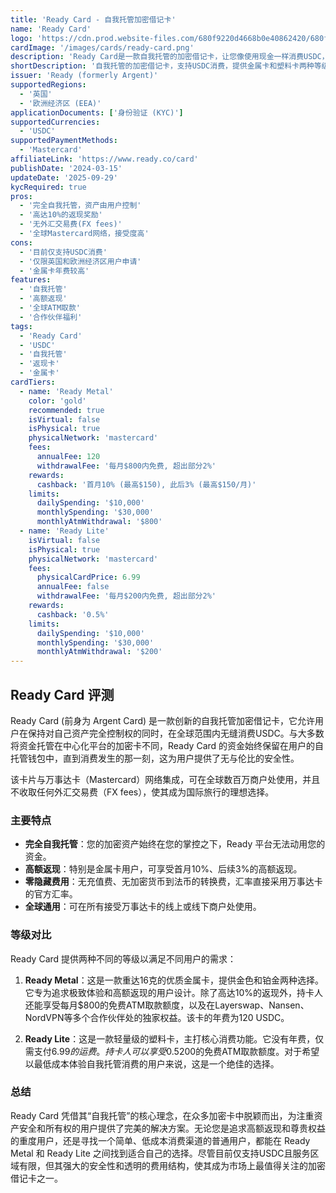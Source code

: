 ```yaml
---
title: 'Ready Card - 自我托管加密借记卡'
name: 'Ready Card'
logo: 'https://cdn.prod.website-files.com/680f9220d4668b0e40862420/680f9220d4668b0e408624f8_favicon.png'
cardImage: '/images/cards/ready-card.png'
description: 'Ready Card是一款自我托管的加密借记卡，让您像使用现金一样消费USDC，同时享受高达10%的返现，并完全掌控您的资产。提供高级金属卡和轻量塑料卡两种选择。'
shortDescription: '自我托管的加密借记卡，支持USDC消费，提供金属卡和塑料卡两种等级选择。'
issuer: 'Ready (formerly Argent)'
supportedRegions:
  - '英国'
  - '欧洲经济区 (EEA)'
applicationDocuments: ['身份验证 (KYC)']
supportedCurrencies:
  - 'USDC'
supportedPaymentMethods:
  - 'Mastercard'
affiliateLink: 'https://www.ready.co/card'
publishDate: '2024-03-15'
updateDate: '2025-09-29'
kycRequired: true
pros:
  - '完全自我托管，资产由用户控制'
  - '高达10%的返现奖励'
  - '无外汇交易费(FX fees)'
  - '全球Mastercard网络，接受度高'
cons:
  - '目前仅支持USDC消费'
  - '仅限英国和欧洲经济区用户申请'
  - '金属卡年费较高'
features:
  - '自我托管'
  - '高额返现'
  - '全球ATM取款'
  - '合作伙伴福利'
tags:
  - 'Ready Card'
  - 'USDC'
  - '自我托管'
  - '返现卡'
  - '金属卡'
cardTiers:
  - name: 'Ready Metal'
    color: 'gold'
    recommended: true
    isVirtual: false
    isPhysical: true
    physicalNetwork: 'mastercard'
    fees:
      annualFee: 120
      withdrawalFee: '每月$800内免费, 超出部分2%'
    rewards:
      cashback: '首月10% (最高$150), 此后3% (最高$150/月)'
    limits:
      dailySpending: '$10,000'
      monthlySpending: '$30,000'
      monthlyAtmWithdrawal: '$800'
  - name: 'Ready Lite'
    isVirtual: false
    isPhysical: true
    physicalNetwork: 'mastercard'
    fees:
      physicalCardPrice: 6.99
      annualFee: false
      withdrawalFee: '每月$200内免费, 超出部分2%'
    rewards:
      cashback: '0.5%'
    limits:
      dailySpending: '$10,000'
      monthlySpending: '$30,000'
      monthlyAtmWithdrawal: '$200'
---
```


## Ready Card 评测

Ready Card (前身为 Argent Card) 是一款创新的自我托管加密借记卡，它允许用户在保持对自己资产完全控制权的同时，在全球范围内无缝消费USDC。与大多数将资金托管在中心化平台的加密卡不同，Ready Card 的资金始终保留在用户的自托管钱包中，直到消费发生的那一刻，这为用户提供了无与伦比的安全性。

该卡片与万事达卡（Mastercard）网络集成，可在全球数百万商户处使用，并且不收取任何外汇交易费（FX fees），使其成为国际旅行的理想选择。

### 主要特点

- **完全自我托管**：您的加密资产始终在您的掌控之下，Ready 平台无法动用您的资金。
- **高额返现**：特别是金属卡用户，可享受首月10%、后续3%的高额返现。
- **零隐藏费用**：无充值费、无加密货币到法币的转换费，汇率直接采用万事达卡的官方汇率。
- **全球通用**：可在所有接受万事达卡的线上或线下商户处使用。

### 等级对比

Ready Card 提供两种不同的等级以满足不同用户的需求：

1.  **Ready Metal**：这是一款重达16克的优质金属卡，提供金色和铂金两种选择。它专为追求极致体验和高额返现的用户设计。除了高达10%的返现外，持卡人还能享受每月$800的免费ATM取款额度，以及在Layerswap、Nansen、NordVPN等多个合作伙伴处的独家权益。该卡的年费为120 USDC。

2.  **Ready Lite**：这是一款轻量级的塑料卡，主打核心消费功能。它没有年费，仅需支付$6.99的运费。持卡人可以享受0.5%的返现和每月$200的免费ATM取款额度。对于希望以最低成本体验自我托管消费的用户来说，这是一个绝佳的选择。

### 总结

Ready Card 凭借其“自我托管”的核心理念，在众多加密卡中脱颖而出，为注重资产安全和所有权的用户提供了完美的解决方案。无论您是追求高额返现和尊贵权益的重度用户，还是寻找一个简单、低成本消费渠道的普通用户，都能在 Ready Metal 和 Ready Lite 之间找到适合自己的选择。尽管目前仅支持USDC且服务区域有限，但其强大的安全性和透明的费用结构，使其成为市场上最值得关注的加密借记卡之一。